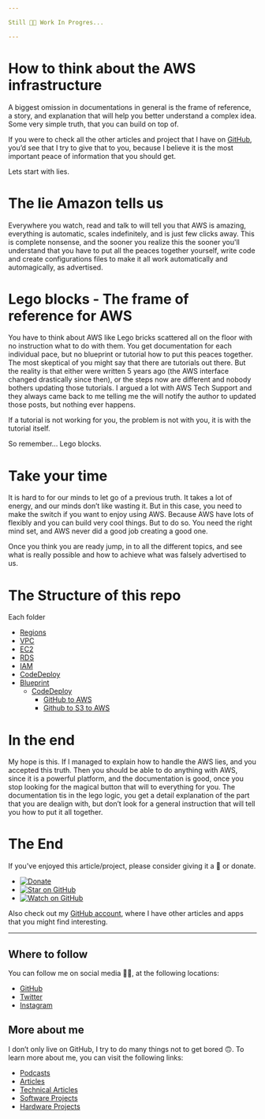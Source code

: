 ```yaml
---

Still 🚧🍺 Work In Progres...

---
```


# How to think about the AWS infrastructure

A biggest omission in documentations in general is the frame of reference, a story, and explanation that will help you better understand a complex idea. Some very simple truth, that you can build on top of.

If you were to check all the other articles and project that I have on [GitHub](https://github.com/davidgatti), you’d see that I try to give that to you, because I believe it is the most important peace of information that you should get.

Lets start with lies.

# The lie Amazon tells us

Everywhere you watch, read and talk to will tell you that AWS is amazing, everything is automatic, scales indefinitely, and is just few clicks away. This is complete nonsense, and the sooner you realize this the sooner you'll understand that you have to put all the peaces together yourself, write code and create configurations files to make it all work automatically and automagically, as advertised.

# Lego blocks - The frame of reference for AWS

You have to think about AWS like Lego bricks scattered all on the floor with no instruction what to do with them. You get documentation for each individual pace, but no blueprint or tutorial how to put this peaces together. The most skeptical of you might say that there are tutorials out there. But the reality is that either were written 5 years ago (the AWS interface changed drastically since then), or the steps now are different and nobody bothers updating those tutorials. I argued a lot with AWS Tech Support and they always came back to me telling me the will notify the author to updated those posts, but nothing ever happens.

If a tutorial is not working for you, the problem is not with you, it is with the tutorial itself.

So remember... Lego blocks.

# Take your time

It is hard to for our minds to let go of a previous truth. It takes a lot of energy, and our minds don’t like wasting it. But in this case, you need to make the switch if you want to enjoy using AWS. Because AWS have lots of flexibly and you can build very cool things. But to do so. You need the right mind set, and AWS never did a good job creating a good one.

Once you think you are ready jump, in to all the different topics, and see what is really possible and how to achieve what was falsely advertised to us.

# The Structure of this repo

Each folder

- [Regions](https://github.com/davidgatti/How-to-think-about-the-AWS-infrastructure/tree/master/00_Regions)
- [VPC](https://github.com/davidgatti/How-to-think-about-the-AWS-infrastructure/tree/master/01_VPC)
- [EC2](https://github.com/davidgatti/How-to-think-about-the-AWS-infrastructure/tree/master/02_EC2)
- [RDS](https://github.com/davidgatti/How-to-think-about-the-AWS-infrastructure/tree/master/03_RDS)
- [IAM](https://github.com/davidgatti/How-to-think-about-the-AWS-infrastructure/tree/master/04_IAM)
- [CodeDeploy](https://github.com/davidgatti/How-to-think-about-the-AWS-infrastructure/tree/master/05_CodeDeploy)
- [Blueprint]()
  - [CodeDeploy]()
    - [GitHub to AWS]()
    - [Github to S3 to AWS]()

# In the end

My hope is this. If I managed to explain how to handle the AWS lies, and you accepted this truth. Then you should be able to do anything with AWS, since it is a powerful platform, and the documentation is good, once you stop looking for the magical button that will to everything for you. The documentation tis in the lego logic, you get a detail explanation of the part that you are dealign with, but don’t look for a general instruction that will tell you how to put it all together.

# The End

If you've enjoyed this article/project, please consider giving it a 🌟 or donate.

- [![Donate](https://img.shields.io/badge/Donate-PayPal-green.svg)](https://www.paypal.me/gattidavid/25)
- [![Star on GitHub](https://img.shields.io/github/stars/davidgatti/how-to-think-about-the-AWS-infrastructure.svg?style=social)](https://github.com/davidgatti/how-to-think-about-the-AWS-infrastructure/stargazers)
- [![Watch on GitHub](https://img.shields.io/github/watchers/davidgatti/how-to-think-about-the-AWS-infrastructure.svg?style=social)](https://github.com/davidgatti/how-to-think-about-the-AWS-infrastructure/watchers)

Also check out my [GitHub account](https://github.com/davidgatti), where I have other articles and apps that you might find interesting.

---

## Where to follow

You can follow me on social media 🐙😇, at the following locations:

- [GitHub](https://github.com/davidgatti)
- [Twitter](https://twitter.com/dawidgatti)
- [Instagram](https://www.instagram.com/gattidavid/)

## More about me

I don’t only live on GitHub, I try to do many things not to get bored 🙃. To learn more about me, you can visit the following links:

- [Podcasts](http://david.gatti.pl/podcasts)
- [Articles](http://david.gatti.pl/articles)
- [Technical Articles](http://david.gatti.pl/technical_articles)
- [Software Projects](http://david.gatti.pl/software_projects)
- [Hardware Projects](http://david.gatti.pl/hardware_projects)
